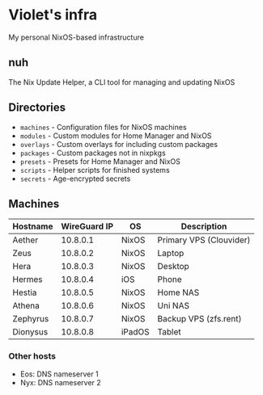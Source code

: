 # Violet's infra

My personal NixOS-based infrastructure

## nuh
The Nix Update Helper, a CLI tool for managing and updating NixOS

## Directories
- `machines` - Configuration files for NixOS machines
- `modules` - Custom modules for Home Manager and NixOS
- `overlays` - Custom overlays for including custom packages
- `packages` - Custom packages not in nixpkgs
- `presets` - Presets for Home Manager and NixOS
- `scripts` - Helper scripts for finished systems
- `secrets` - Age-encrypted secrets

## Machines
| Hostname | WireGuard IP | OS     | Description             |
|----------|--------------|--------|-------------------------|
| Aether   | 10.8.0.1     | NixOS  | Primary VPS (Clouvider) |
| Zeus     | 10.8.0.2     | NixOS  | Laptop                  |
| Hera     | 10.8.0.3     | NixOS  | Desktop                 |
| Hermes   | 10.8.0.4     | iOS    | Phone                   |
| Hestia   | 10.8.0.5     | NixOS  | Home NAS                |
| Athena   | 10.8.0.6     | NixOS  | Uni NAS                 |
| Zephyrus | 10.8.0.7     | NixOS  | Backup VPS (zfs.rent)   |
| Dionysus | 10.8.0.8     | iPadOS | Tablet                  |

### Other hosts
- Eos: DNS nameserver 1
- Nyx: DNS nameserver 2
